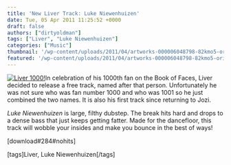 ```yaml
---
title: 'New Liver Track: Luke Niewenhuizen'
date: Tue, 05 Apr 2011 11:25:52 +0000
draft: false
authors: ["dirtyoldman"]
tags: ["Liver", "Luke Niewenhuizen"]
categories: ["Music"]
thumbnail: '/wp-content/uploads/2011/04/artworks-000006048798-82kmo5-original-150x150.jpg'
featured: '/wp-content/uploads/2011/04/artworks-000006048798-82kmo5-original-304x190.jpg'
---
```


[![](/wp-content/uploads/2011/04/artworks-000006048798-82kmo5-original.jpg "Liver 1000!")](/2011/04/05/new-liver-track-luke-niewenhuizen/artworks-000006048798-82kmo5-original/)In celebration of his 1000th fan on the Book of Faces, Liver decided to release a free track, named after that person. Unfortunately he was not sure who was fan number 1000 and who was 1001 so he just combined the two names. It is also his first track since returning to Jozi.

_Luke Niewenhuizen_ is large, filthy dubstep. The break hits hard and drops to a dense bass that just keeps getting fatter. Made for the dancefloor, this track will wobble your insides and make you bounce in the best of ways!

\[download#284#nohits\]

 \[tags\]Liver, Luke Niewenhuizen\[/tags\]